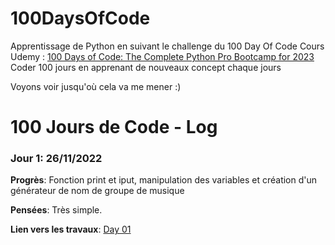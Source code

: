 # 100DaysOfCode

Apprentissage de Python en suivant le challenge du 100 Day Of Code
Cours Udemy : [100 Days of Code: The Complete Python Pro Bootcamp for 2023](https://www.udemy.com/course/100-days-of-code/)
Coder 100 jours en apprenant de nouveaux concept chaque jours

Voyons voir jusqu'où cela va me mener :)

# 100 Jours de Code - Log

### Jour 1: 26/11/2022

**Progrès**: Fonction print et iput, manipulation des variables et création d'un générateur de nom de groupe de musique

**Pensées**: Très simple.

**Lien vers les travaux**: [Day 01](https://github.com/Mounik/100DaysOfCode/tree/main/Day%2001)
